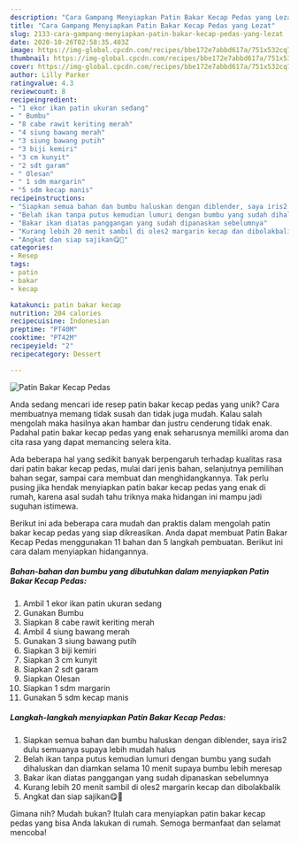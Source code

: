 ```yaml
---
description: "Cara Gampang Menyiapkan Patin Bakar Kecap Pedas yang Lezat"
title: "Cara Gampang Menyiapkan Patin Bakar Kecap Pedas yang Lezat"
slug: 2133-cara-gampang-menyiapkan-patin-bakar-kecap-pedas-yang-lezat
date: 2020-10-26T02:58:35.403Z
image: https://img-global.cpcdn.com/recipes/bbe172e7abbd617a/751x532cq70/patin-bakar-kecap-pedas-foto-resep-utama.jpg
thumbnail: https://img-global.cpcdn.com/recipes/bbe172e7abbd617a/751x532cq70/patin-bakar-kecap-pedas-foto-resep-utama.jpg
cover: https://img-global.cpcdn.com/recipes/bbe172e7abbd617a/751x532cq70/patin-bakar-kecap-pedas-foto-resep-utama.jpg
author: Lilly Parker
ratingvalue: 4.3
reviewcount: 8
recipeingredient:
- "1 ekor ikan patin ukuran sedang"
- " Bumbu"
- "8 cabe rawit keriting merah"
- "4 siung bawang merah"
- "3 siung bawang putih"
- "3 biji kemiri"
- "3 cm kunyit"
- "2 sdt garam"
- " Olesan"
- " 1 sdm margarin"
- "5 sdm kecap manis"
recipeinstructions:
- "Siapkan semua bahan dan bumbu haluskan dengan diblender, saya iris2 dulu semuanya supaya lebih mudah halus"
- "Belah ikan tanpa putus kemudian lumuri dengan bumbu yang sudah dihaluskan dan diamkan selama 10 menit supaya bumbu lebih meresap"
- "Bakar ikan diatas panggangan yang sudah dipanaskan sebelumnya"
- "Kurang lebih 20 menit sambil di oles2 margarin kecap dan dibolakbalik"
- "Angkat dan siap sajikan😋🤤"
categories:
- Resep
tags:
- patin
- bakar
- kecap

katakunci: patin bakar kecap 
nutrition: 204 calories
recipecuisine: Indonesian
preptime: "PT40M"
cooktime: "PT42M"
recipeyield: "2"
recipecategory: Dessert

---
```



![Patin Bakar Kecap Pedas](https://img-global.cpcdn.com/recipes/bbe172e7abbd617a/751x532cq70/patin-bakar-kecap-pedas-foto-resep-utama.jpg)

Anda sedang mencari ide resep patin bakar kecap pedas yang unik? Cara membuatnya memang tidak susah dan tidak juga mudah. Kalau salah mengolah maka hasilnya akan hambar dan justru cenderung tidak enak. Padahal patin bakar kecap pedas yang enak seharusnya memiliki aroma dan cita rasa yang dapat memancing selera kita.

Ada beberapa hal yang sedikit banyak berpengaruh terhadap kualitas rasa dari patin bakar kecap pedas, mulai dari jenis bahan, selanjutnya pemilihan bahan segar, sampai cara membuat dan menghidangkannya. Tak perlu pusing jika hendak menyiapkan patin bakar kecap pedas yang enak di rumah, karena asal sudah tahu triknya maka hidangan ini mampu jadi suguhan istimewa.




Berikut ini ada beberapa cara mudah dan praktis dalam mengolah patin bakar kecap pedas yang siap dikreasikan. Anda dapat membuat Patin Bakar Kecap Pedas menggunakan 11 bahan dan 5 langkah pembuatan. Berikut ini cara dalam menyiapkan hidangannya.

<!--inarticleads1-->

##### Bahan-bahan dan bumbu yang dibutuhkan dalam menyiapkan Patin Bakar Kecap Pedas:

1. Ambil 1 ekor ikan patin ukuran sedang
1. Gunakan  Bumbu
1. Siapkan 8 cabe rawit keriting merah
1. Ambil 4 siung bawang merah
1. Gunakan 3 siung bawang putih
1. Siapkan 3 biji kemiri
1. Siapkan 3 cm kunyit
1. Siapkan 2 sdt garam
1. Siapkan  Olesan
1. Siapkan  1 sdm margarin
1. Gunakan 5 sdm kecap manis




<!--inarticleads2-->

##### Langkah-langkah menyiapkan Patin Bakar Kecap Pedas:

1. Siapkan semua bahan dan bumbu haluskan dengan diblender, saya iris2 dulu semuanya supaya lebih mudah halus
1. Belah ikan tanpa putus kemudian lumuri dengan bumbu yang sudah dihaluskan dan diamkan selama 10 menit supaya bumbu lebih meresap
1. Bakar ikan diatas panggangan yang sudah dipanaskan sebelumnya
1. Kurang lebih 20 menit sambil di oles2 margarin kecap dan dibolakbalik
1. Angkat dan siap sajikan😋🤤




Gimana nih? Mudah bukan? Itulah cara menyiapkan patin bakar kecap pedas yang bisa Anda lakukan di rumah. Semoga bermanfaat dan selamat mencoba!
